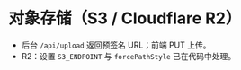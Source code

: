 # 对象存储（S3 / Cloudflare R2）
- 后台 `/api/upload` 返回预签名 URL；前端 PUT 上传。
- R2：设置 `S3_ENDPOINT` 与 `forcePathStyle` 已在代码中处理。
